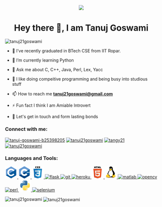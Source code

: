 ### 
<div id="header" align="center">
    <img src="https://ak.picdn.net/shutterstock/videos/1087304534/thumb/7.jpg?ip=x480" width="250"/>
</div>

<div  align="center">
   <h1 > Hey there 👋, I am Tanuj Goswami </h1>
</div>
<!-- <img align="right" alt="Coding" width="400" src="https://img.devrant.com/devrant/rant/r_462432_ZzKQZ.gif"> -->

<p align="left"> <img src="https://komarev.com/ghpvc/?username=tanuj21goswami&label=Profile%20views&color=0e75b6&style=flat" alt="tanuj21goswami" /> </p>

- 🔭 I’ve recently graduated in BTech CSE from IIT Ropar.

- 🌱 I’m currently learning Python

- 💬 Ask me about C, C++, Java, Perl, Lex, Yacc

- 📝 I like doing compeitive programming and being busy into studious stuff

- 📫 How to reach me **tanuj21goswami@gmail.com**

- ⚡ Fun fact I think I am Amiable Introvert

- 🤝 Let's get in touch and form lasting bonds

<h3 align="left">Connect with me:</h3>
<p align="left">
<a href="https://linkedin.com/in/tanuj-goswami-b25398205" target="blank"><img align="center" src="https://raw.githubusercontent.com/rahuldkjain/github-profile-readme-generator/master/src/images/icons/Social/linked-in-alt.svg" alt="tanuj-goswami-b25398205" height="30" width="40" /></a>
<a href="https://instagram.com/tanuj21goswami" target="blank"><img align="center" src="https://raw.githubusercontent.com/rahuldkjain/github-profile-readme-generator/master/src/images/icons/Social/instagram.svg" alt="tanuj21goswami" height="30" width="40" /></a>
<a href="https://www.leetcode.com/tangy21" target="blank"><img align="center" src="https://raw.githubusercontent.com/rahuldkjain/github-profile-readme-generator/master/src/images/icons/Social/leet-code.svg" alt="tangy21" height="30" width="40" /></a>
<a href="https://auth.geeksforgeeks.org/user/tanuj21goswami" target="blank"><img align="center" src="https://raw.githubusercontent.com/rahuldkjain/github-profile-readme-generator/master/src/images/icons/Social/geeks-for-geeks.svg" alt="tanuj21goswami" height="30" width="40" /></a>
</p>

<h3 align="left">Languages and Tools:</h3>
<p align="left"> <a href="https://www.cprogramming.com/" target="_blank" rel="noreferrer"> <img src="https://raw.githubusercontent.com/devicons/devicon/master/icons/c/c-original.svg" alt="c" width="40" height="40"/> </a> <a href="https://www.w3schools.com/cpp/" target="_blank" rel="noreferrer"> <img src="https://raw.githubusercontent.com/devicons/devicon/master/icons/cplusplus/cplusplus-original.svg" alt="cplusplus" width="40" height="40"/> </a> <a href="https://www.w3schools.com/css/" target="_blank" rel="noreferrer"> <img src="https://raw.githubusercontent.com/devicons/devicon/master/icons/css3/css3-original-wordmark.svg" alt="css3" width="40" height="40"/> </a> <a href="https://flask.palletsprojects.com/" target="_blank" rel="noreferrer"> <img src="https://www.vectorlogo.zone/logos/pocoo_flask/pocoo_flask-icon.svg" alt="flask" width="40" height="40"/> </a> <a href="https://git-scm.com/" target="_blank" rel="noreferrer"> <img src="https://www.vectorlogo.zone/logos/git-scm/git-scm-icon.svg" alt="git" width="40" height="40"/> </a> <a href="https://heroku.com" target="_blank" rel="noreferrer"> <img src="https://www.vectorlogo.zone/logos/heroku/heroku-icon.svg" alt="heroku" width="40" height="40"/> </a> <a href="https://www.w3.org/html/" target="_blank" rel="noreferrer"> <img src="https://raw.githubusercontent.com/devicons/devicon/master/icons/html5/html5-original-wordmark.svg" alt="html5" width="40" height="40"/> </a> <a href="https://www.linux.org/" target="_blank" rel="noreferrer"> <img src="https://raw.githubusercontent.com/devicons/devicon/master/icons/linux/linux-original.svg" alt="linux" width="40" height="40"/> </a> <a href="https://www.mathworks.com/" target="_blank" rel="noreferrer"> <img src="https://upload.wikimedia.org/wikipedia/commons/2/21/Matlab_Logo.png" alt="matlab" width="40" height="40"/> </a> <a href="https://opencv.org/" target="_blank" rel="noreferrer"> <img src="https://www.vectorlogo.zone/logos/opencv/opencv-icon.svg" alt="opencv" width="40" height="40"/> </a> <a href="https://www.perl.org/" target="_blank" rel="noreferrer"> <img src="https://api.iconify.design/logos-perl.svg" alt="perl" width="40" height="40"/> </a> <a href="https://www.python.org" target="_blank" rel="noreferrer"> <img src="https://raw.githubusercontent.com/devicons/devicon/master/icons/python/python-original.svg" alt="python" width="40" height="40"/> </a> <a href="https://www.selenium.dev" target="_blank" rel="noreferrer"> <img src="https://raw.githubusercontent.com/detain/svg-logos/780f25886640cef088af994181646db2f6b1a3f8/svg/selenium-logo.svg" alt="selenium" width="40" height="40"/> </a> </p>


<p><img align="left" src="https://github-readme-stats.vercel.app/api/top-langs?username=tanuj21goswami&show_icons=true&locale=en&layout=compact" alt="tanuj21goswami" /></p>

<p>&nbsp;<img align="center" src="https://github-readme-stats.vercel.app/api?username=tanuj21goswami&show_icons=true&locale=en" alt="tanuj21goswami" /></p>
